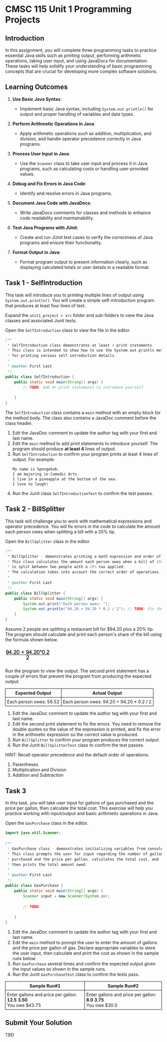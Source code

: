# CMSC 115 Unit 1 Programming Projects

## Introduction

In this assignment, you will complete three programming tasks to practice
essential Java skills such as printing output, performing arithmetic operations,
taking user input, and using JavaDocs for documentation. These tasks will help
solidify your understanding of basic programming concepts that are crucial for
developing more complex software solutions.

## Learning Outcomes

1. **Use Basic Java Syntax**:

   - Implement basic Java syntax, including `System.out.println()` for output
     and proper handling of variables and data types.

2. **Perform Arithmetic Operations in Java**:

   - Apply arithmetic operations such as addition, multiplication, and division,
     and handle operator precedence correctly in Java programs.

3. **Process User Input in Java**:

   - Use the `Scanner` class to take user input and process it in Java programs,
     such as calculating costs or handling user-provided values.

4. **Debug and Fix Errors in Java Code**:

   - Identify and resolve errors in Java programs.

5. **Document Java Code with JavaDocs**:

   - Write JavaDocs comments for classes and methods to enhance code readability
     and maintainability.

6. **Test Java Programs with JUnit**:

   - Create and run JUnit test cases to verify the correctness of Java programs
     and ensure their functionality.

7. **Format Output in Java**:
   - Format program output to present information clearly, such as displaying
     calculated totals or user details in a readable format.

## Task 1 - SelfIntroduction

This task will introduce you to printing multiple lines of output using
`System.out.println()`. You will create a simple self-introduction program that
produces at least four lines of text.

Expand the `unit1_project > src` folder and sub-folders to view the Java classes
and associated Junit tests.

Open the `SelfIntroduction` class to view the file in the editor.

```java
/**
 * SelfIntroduction class demonstrates at least 4 print statements.
 * This class is intended to show how to use the System.out.println method
 * for printing various self-introduction details.
 *
 * @author First Last
 */
public class SelfIntroduction {
    public static void main(String[] args) {
        // TODO: Add 4+ print statements to introduce yourself

    }
}
```

The `SelfIntroduction` class contains a `main` method with an empty block for
the method body. The class also contains a JavaDoc comment before the class
header.

1. Edit the JavaDoc comment to update the author tag with your first and last
   name.
2. Edit the `main` method to add print statements to introduce yourself. The
   program should produce **at least 4** lines of output.
3. Run `SelfIntroduction` to confirm your program prints at least 4 lines of
   output. For example:<br>
   ```text
   My name is Spongebob.
   I am majoring in Comedic Arts.
   I live in a pineapple at the bottom of the sea.
   I love to laugh!
   ```
4. Run the Junit class `SelfIntroductionTest` to confirm the test passes.

## Task 2 - BillSplitter

This task will challenge you to work with mathematical expressions and operator
precedence. You will fix errors in the code to calculate the amount each person
owes when splitting a bill with a 20% tip.

Open the `BillSplitter` class in the editor.

```java
/**
 * BillSplitter - demonstrates printing a math expression and order of operations.
 * This class calculates the amount each person owes when a bill of $94.20
 * is split between two people with a 20% tax applied.
 * The calculation takes into account the correct order of operations.
 *
 * @author First Last
 */
public class BillSplitter {
    public static void main(String[] args) {
        System.out.print("Each person owes: ");
        System.out.println("94.20 + 94.20 * 0.2 / 2"); // TODO: Fix the errors
    }
}
```

Assume 2 people are splitting a restaurant bill for $94.20 plus a 20% tip. The
program should calculate and print each person's share of the bill using the
formula shown below.

<img src="images/bill_split.png" width="150">

Run the program to view the output. The second print statement has a couple of
errors that prevent the program from producing the expected output.

| Expected Output         | Actual Output                              |
| ----------------------- | ------------------------------------------ |
| Each person owes: 56.52 | Each person owes: 94.20 + 94.20 \* 0.2 / 2 |

1. Edit the JavaDoc comment to update the author tag with your first and last
   name.
2. Edit the second print statement to fix the errors. You need to remove the
   double quotes so the value of the expression is printed, and fix the error in
   the arithmetic expression so the correct value is produced.
3. Run `BillSplitter` to confirm your program produces the correct output.
4. Run the Junit `BillSplitterTest` class to confirm the test passes.

HINT: Recall operator precedence and the default order of operations:

1. Parentheses
2. Multiplication and Division
3. Addition and Subtraction

## Task 3

In this task, you will take user input for gallons of gas purchased and the
price per gallon, then calculate the total cost. This exercise will help you
practice working with input/output and basic arithmetic operations in Java.

Open the `GasPurchase` class in the editor.

```java
import java.util.Scanner;

/**
 * GasPurchase class - demonstrates initializing variables from console input.
 * This class prompts the user for input regarding the number of gallons
 * purchased and the price per gallon, calculates the total cost, and
 * then prints the total amount owed.
 *
 * @author First Last
 */
public class GasPurchase {
    public static void main(String[] args) {
        Scanner input = new Scanner(System.in);

        // TODO:

    }
}
```

1. Edit the JavaDoc comment to update the author tag with your first and last
   name.
2. Edit the `main` method to prompt the user to enter the amount of gallons and
   the price per gallon of gas. Declare appropriate variables to store the user
   input, then calculate and print the cost as shown in the sample runs below.
3. Run `GasPurchase` several times and confirm the expected output given the
   input values as shown in the sample runs.
4. Run the Junit `GasPurchaseTest` class to confirm the tests pass.

| Sample Run#1                                                            | Sample Run#2                                                         |
| ----------------------------------------------------------------------- | -------------------------------------------------------------------- |
| Enter gallons and price per gallon: <b>12.5 3.50</b><br> You owe $43.75 | Enter gallons and price per gallon: <b>8.0 3.75</b><br>You owe $30.0 |

## Submit Your Solution

TBD

<style>
   th,td {
      border: 1px solid black;
      padding: 5px;
   }
</style>
